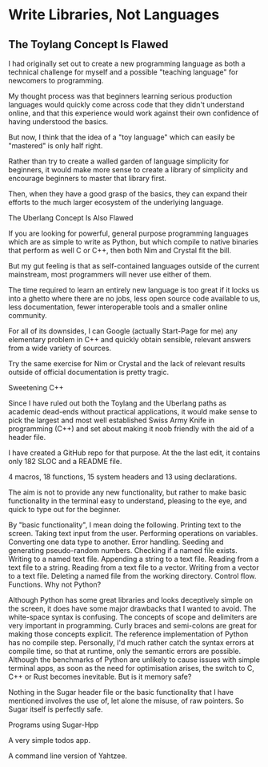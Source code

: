 # Write Libraries, Not Languages

## The Toylang Concept Is Flawed

I had originally set out to create a new programming language as both a technical challenge for myself and a possible "teaching language" for newcomers to programming.

My thought process was that beginners learning serious production languages would quickly come across code that they didn't understand online, and that this experience would work against their own confidence of having understood the basics.

But now, I think that the idea of a "toy language" which can easily be "mastered" is only half right.

Rather than try to create a walled garden of language simplicity for beginners, it would make more sense to create a library of simplicity and encourage beginners to master that library first.

Then, when they have a good grasp of the basics, they can expand their efforts to the much larger ecosystem of the underlying language.

The Uberlang Concept Is Also Flawed

If you are looking for powerful, general purpose programming languages which are as simple to write as Python, but which compile to native binaries that perform as well C or C++, then both Nim and Crystal fit the bill.

But my gut feeling is that as self-contained languages outside of the current mainstream, most programmers will never use either of them.

The time required to learn an entirely new language is too great if it locks us into a ghetto where there are no jobs, less open source code available to us, less documentation, fewer interoperable tools and a smaller online community.

For all of its downsides, I can Google (actually Start-Page for me) any elementary problem in C++ and quickly obtain sensible, relevant answers from a wide variety of sources.

Try the same exercise for Nim or Crystal and the lack of relevant results outside of official documentation is pretty tragic.

Sweetening C++ 

Since I have ruled out both the Toylang and the Uberlang paths as academic dead-ends without practical applications, it would make sense to pick the largest and most well established Swiss Army Knife in programming (C++) and set about making it noob friendly with the aid of a header file.

I have created a GitHub repo for that purpose. At the the last edit, it contains only 182 SLOC and a README file.

4 macros, 18 functions, 15 system headers and 13 using declarations.

The aim is not to provide any new functionality, but rather to make basic functionality in the terminal easy to understand, pleasing to the eye, and quick to type out for the beginner.

By "basic functionality", I mean doing the following.
Printing text to the screen.
Taking text input from the user.
Performing operations on variables.
Converting one data type to another.
Error handling.
Seeding and generating pseudo-random numbers.
Checking if a named file exists.
Writing to a named text file.
Appending a string to a text file.
Reading from a text file to a string.
Reading from a text file to a vector.
Writing from a vector to a text file.
Deleting a named file from the working directory.
Control flow.
Functions.
Why not Python?

Although Python has some great libraries and looks deceptively simple on the screen, it does have some major drawbacks that I wanted to avoid.
The white-space syntax is confusing. The concepts of scope and delimiters are very important in programming. Curly braces and semi-colons are great for making those concepts explicit.
The reference implementation of Python has no compile step. Personally, I'd much rather catch the syntax errors at compile time, so that at runtime, only the semantic errors are possible.
Although the benchmarks of Python are unlikely to cause issues with simple terminal apps, as soon as the need for optimisation arises, the switch to C, C++ or Rust becomes inevitable.
But is it memory safe?

Nothing in the Sugar header file or the basic functionality that I have mentioned involves the use of, let alone the misuse, of raw pointers. So Sugar itself is perfectly safe.

Programs using Sugar-Hpp

A very simple todos app.

A command line version of Yahtzee.
